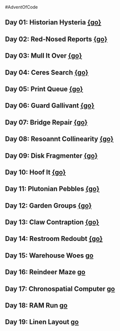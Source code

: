 #AdventOfCode

## Day 01: Historian Hysteria [{go}](./day01/Instructions.md)

## Day 02: Red-Nosed Reports [{go}](./day02/Instructions.md)

## Day 03: Mull It Over [{go}](./day03/Instructions.md)

## Day 04: Ceres Search [{go}](./day04/Instructions.md)

## Day 05: Print Queue [{go}](./day05/Instructions.md)

## Day 06: Guard Gallivant [{go}](./day06/Instructions.md)

## Day 07: Bridge Repair [{go}](./day07/Instructions.md)

## Day 08: Resoannt Collinearity [{go}](./day08/Instructions.md)

## Day 09: Disk Fragmenter [{go}](./day09/Instructions.md)

## Day 10: Hoof It [{go}](./day10/Instructions.md)

## Day 11: Plutonian Pebbles [{go}](./day11/Instructions.md)

## Day 12: Garden Groups [{go}](./day12/Instructions.md)

## Day 13: Claw Contraption [{go}](./day13/Instructions.md)

## Day 14: Restroom Redoubt [{go}](./day14/Instructions.md)

## Day 15: Warehouse Woes [go](./day15/Instructions.md)

## Day 16: Reindeer Maze [go](./day16/Instructions.md)

## Day 17: Chronospatial Computer [go](./day17/Instructions.md)

## Day 18: RAM Run [go](./day18/Instructions.md)

## Day 19: Linen Layout [go](./day19/Instructions.md)
